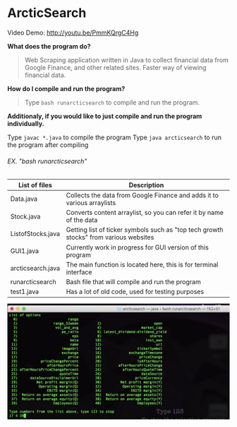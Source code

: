 # ArcticSearch

Video Demo: http://youtu.be/PmmKQrgC4Hg

**What does the program do?**

> Web Scraping application written in Java to collect financial data from Google Finance, and other related sites. Faster way of viewing financial data.

**How do I compile and run  the program?**

> Type `bash runarcticsearch` to compile and run the program.

**Additionaly, if you would like to just compile and run the program individually.**


Type `javac *.java` to compile the program
Type `java arcticsearch` to run the program after compiling 

###### EX. "bash runarcticsearch"

List of files | Description
------------- | -----------
Data.java |         Collects the data from Google Finance and adds it to various arraylists
Stock.java |        Converts content arraylist, so you can refer it by name of the data
ListofStocks.java | Getting list of ticker symbols such as "top tech growth stocks" from various websites
GUI1.java |        Currently work in progress for GUI version of this program
arcticsearch.java | The main function is located here, this is for terminal interface
runarcticsearch |   Bash file that will compile and run the program
test1.java |        Has a lot of old code, used for testing purposes


![main](https://github.com/rafihaque7/arcticsearch/blob/master/MainScreenshot.PNG)
